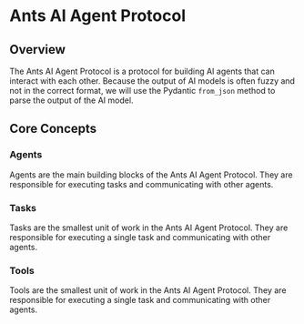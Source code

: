 # Ants AI Agent Protocol


## Overview

The Ants AI Agent Protocol is a protocol for building AI agents that can interact with each other.  Because the output of AI models is often fuzzy and not in the correct format, we will use the Pydantic `from_json` method to parse the output of the AI model.



## Core Concepts

### Agents

Agents are the main building blocks of the Ants AI Agent Protocol. They are responsible for executing tasks and communicating with other agents.

### Tasks

Tasks are the smallest unit of work in the Ants AI Agent Protocol. They are responsible for executing a single task and communicating with other agents.

### Tools

Tools are the smallest unit of work in the Ants AI Agent Protocol. They are responsible for executing a single task and communicating with other agents.







